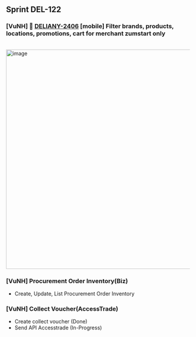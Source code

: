 ## Sprint DEL-122

### [VuNH] 🚀 [DELIANY-2406](https://deliany.youtrack.cloud/issue/DELIANY-2406) [mobile] Filter brands, products, locations, promotions, cart for merchant zumstart only
<br />
<img width="600" alt="image" src="https://github.com/user-attachments/assets/17f08fce-bd2a-4948-9c9c-2d8bafc43718">

### [VuNH] Procurement Order Inventory(Biz)
  - Create, Update, List Procurement Order Inventory

### [VuNH] Collect Voucher(AccessTrade)
  - Create collect voucher (Done)
  - Send API Accesstrade (In-Progress)
